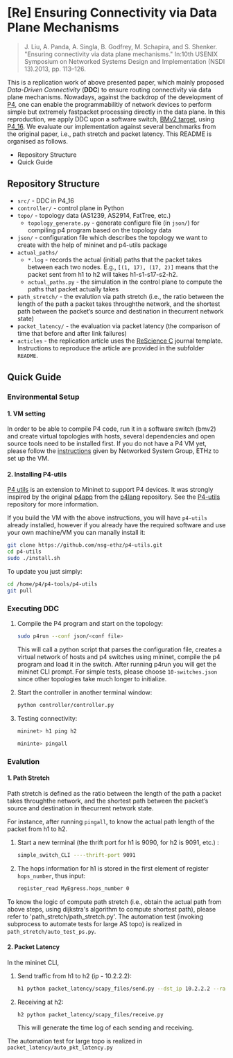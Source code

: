 # [Re] Ensuring Connectivity via Data Plane Mechanisms
> J. Liu, A. Panda, A. Singla, B. Godfrey, M. Schapira, and S. Shenker. "Ensuring connectivity via data plane mechanisms." In:10th USENIX Symposium on Networked Systems Design and Implementation (NSDI 13).2013, pp. 113–126.

This is a replication work of above presented paper, which mainly proposed *Data-Driven Connectivity* (**DDC**) to ensure routing connectivity via data plane mechanisms. 
Nowadays, against the backdrop of the development of [P4](https://p4.org), one can enable the programmabilitiy of network devices to perform simple but extremely fastpacket processing directly in the data plane. 
In this reproduction, we apply DDC upon a software switch, [BMv2 target](https://github.com/p4lang/behavioral-model), using [P4_16](https://p4.org/p4-spec/docs/P4-16-v1.2.2.html). 
We evaluate our implementation against several benchmarks from the original paper, i.e., path stretch and packet latency. 
This README is organised as follows.
 - Repository Structure
 - Quick Guide

## Repository Structure
 - `src/` - DDC in P4_16
 - `controller/` - control plane in Python
 - `topo/` - topology data (AS1239, AS2914, FatTree, etc.)
    - `topology_generate.py` - generate configure file (in `json/`) for compiling p4 program based on the topology data
 - `json/` - configuration file which describes the topology we want to create with the help of mininet and p4-utils package
 - `actual_paths/`
    - `*.log` - records the actual (initial) paths that the packet takes between each two nodes. E.g., `[(1, 17), (17, 2)]` means that the packet sent from h1 to h2 will takes h1-s1-s17-s2-h2.
    - `actual_paths.py` - the simulation in the control plane to compute the paths that packet actually takes
 - `path_stretch/` - the evalution via path stretch (i.e., the ratio between the length of the path a packet takes throughthe network, and the shortest path between the packet’s source and destination in thecurrent network state) 
 - `packet_latency/` - the evaluation via packet latency (the comparison of time that before and after link failures) 
 - `acticles` - the replication article uses the [ReScience C](https://rescience.github.io/) journal template. Instructions to reproduce the article are provided in the subfolder `README`.

## Quick Guide
### Environmental Setup
#### 1. VM setting
In order to be able to compile P4 code, run it in a software switch (bmv2) and create virtual topologies with hosts, several dependencies and open source tools need to be installed first. If you do not have a P4 VM yet, please follow the [instructions](https://github.com/nsg-ethz/p4-learning/blob/master/vm/README.md) given by Networked System Group, ETHz to set up the VM.

#### 2. Installing P4-utils

[P4 utils](https://github.com/nsg-ethz/p4-utils) is an extension to Mininet to support P4 devices.
It was strongly inspired by the original [p4app](https://github.com/p4lang/p4app) from the [p4lang](https://github.com/p4lang) repository.
See the [P4-utils](https://github.com/nsg-ethz/p4-utils) repository for more information.

If you build the VM with the above instructions, you will have `p4-utils` already installed, however if you already have the required software and use your own machine/VM you can manally install it:

```bash
git clone https://github.com/nsg-ethz/p4-utils.git
cd p4-utils
sudo ./install.sh
```

To update you just simply:

```bash
cd /home/p4/p4-tools/p4-utils
git pull
```

### Executing DDC
1. Compile the P4 program and start on the topology: 
   
   ```bash
   sudo p4run --conf json/<conf file>
   ``` 
   
   This will call a python script that parses the configuration file, creates a virtual network of hosts and p4 switches using mininet, compile the p4 program and load it in the switch. After running p4run you will get the mininet CLI prompt. For simple tests, please choose `10-switches.json` since other topologies take much longer to initialize.
2. Start the controller in another terminal window: 

   ```bash
   python controller/controller.py
   ```  

3. Testing connectivity: 
   
   ```bash
   mininet> h1 ping h2
   ``` 
   
   ```bash
   mininte> pingall
   ```

### Evalution
#### 1. Path Stretch
Path stretch is defined as the ratio between the length of the path a packet takes throughthe network, and the shortest path between the packet’s source and destination in thecurrent network state.

For instance, after running `pingall`, to know the actual path length of the packet from h1 to h2. 
1. Start a new terminal  (the thrift port for h1 is 9090, for h2 is 9091, etc.) : 
  
   ```bash
   simple_switch_CLI ----thrift-port 9091
   ```
    
2. The hops information for h1 is stored in the first element of register `hops_number`, thus input:
  
    ```bash
    register_read MyEgress.hops_number 0
    ```


To know the logic of compute path stretch (i.e., obtain the actual path from above steps, using dijkstra's algorithm to compute shortest path), please refer to 'path_stretch/path_stretch.py'. The automation test (invoking subprocess to automate tests for large AS topo) is realized in `path_stretch/auto_test_ps.py`. 

#### 2. Packet Latency
In the mininet CLI, 
1. Send traffic from h1 to h2 (ip - 10.2.2.2): 
   
   ```bash
   h1 python packet_latency/scapy_files/send.py --dst_ip 10.2.2.2 --rate 4M &
   ```
   
2. Receiving at h2: 
   ```bash
   h2 python packet_latency/scapy_files/receive.py
   ```
   
   This will generate the time log of each sending and receiving.

The automation test for large topo is realized in `packet_latency/auto_pkt_latency.py`
